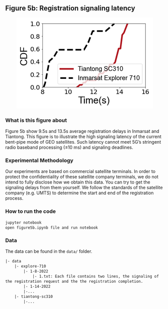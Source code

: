 ## Figure 5b: Registration signaling latency

<div align=center><img src="./figure5b.png" width=""></div>


### What is this figure about
Figure 5b show 9.5s and 13.5s average registration delays in Inmarsat and Tiantong.
This figure is to illustrate the high signaling latency of the current bent-pipe mode of GEO satellites.
Such latency cannot meet 5G’s stringent radio baseband processing (≤10 ms) and signaling deadlines.

### Experimental Methodology
Our experiments are based on commercial satellite terminals.
In order to protect the confidentiality of these satellite company terminals, we do not intend to fully disclose how we obtain this data. You can try to get the signaling delays from them yourself.
We follow the standards of the satellite company (e.g. UMTS) to determine the start and end of the registration process.


### How to run the code
```
jupyter notebook
open figure5b.ipynb file and run notebook
```

### Data
The data can be found in the `data/` folder.

	|- data
		|- explore-710
			|- 1-8-2022
				|- 1.txt: Each file contains two lines, the signaling of the registration request and the the registration completion.
			|- 1-14-2022
			|-...
		|- tiantong-sc310
			|-...
